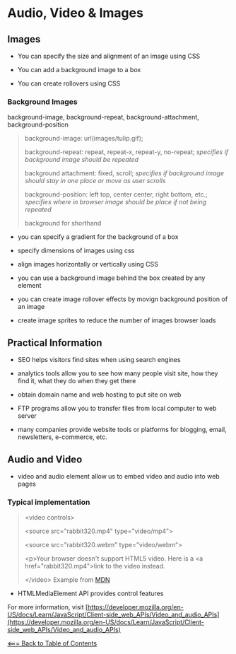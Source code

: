# **Audio, Video & Images**

## Images

* You can specify the size and alignment of an image using CSS

* You can add a background image to a box

* You can create rollovers using CSS

### Background Images

background-image, background-repeat, background-attachment, background-position

> background-image: url(images/tulip.gif);
>
> background-repeat: repeat, repeat-x, repeat-y, no-repeat;
> *specifies if background image should be repeated*
>
> background attachment: fixed, scroll;
> *specifies if background image should stay in one place or move as user scrolls*
>
> background-position: left top, center center, right bottom, etc.;
> *specifies where in browser image should be place if not being repeated*
>
> background for shorthand

* you can specify a gradient for the background of a box

* specify dimensions of images using css

* align images horizontally or vertically using CSS

* you can use a background image behind the box created by any element

* you can create image rollover effects by movign background position of an image

* create image sprites to reduce the number of images browser loads

## Practical Information

* SEO helps visitors find sites when using search engines

* analytics tools allow you to see how many people visit site, how they find it, what they do when they get there

* obtain domain name and web hosting to put site on web

* FTP programs allow you to transfer files from local computer to web server

* many companies provide website tools or platforms for blogging, email, newsletters, e-commerce, etc.

## Audio and Video

* video and audio element allow us to embed video and audio into web pages

### Typical implementation

> \<video controls>
>
>   \<source src="rabbit320.mp4" type="video/mp4">
>
>   \<source src="rabbit320.webm" type="video/webm">
>
>   \<p>Your browser doesn't support HTML5 video. Here is a \<a href="rabbit320.mp4">link to the video</a> instead.</p>
>
> \</video>
Example from [MDN](https://developer.mozilla.org/en-US/docs/Learn/JavaScript/Client-side_web_APIs/Video_and_audio_APIs)

* HTMLMediaElement API provides control features

For more information, visit [https://developer.mozilla.org/en-US/docs/Learn/JavaScript/Client-side_web_APIs/Video_and_audio_APIs](https://developer.mozilla.org/en-US/docs/Learn/JavaScript/Client-side_web_APIs/Video_and_audio_APIs)

[<=== Back to Table of Contents](https://peterjast.github.io/reading-notes/)
